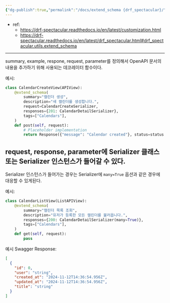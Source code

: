 ```yaml
---
{"dg-publish":true,"permalink":"/docs/extend_schema {drf_spectacular}/","title":"extend_schema {drf_spectacular}"}
---
```


- ref: 
	- <https://drf-spectacular.readthedocs.io/en/latest/customization.html>
	- <https://drf-spectacular.readthedocs.io/en/latest/drf_spectacular.html#drf_spectacular.utils.extend_schema>
---
summary, example, respone, request, parameter를 정의해서 OpenAPI 문서의 내용을 추가하기 위해 사용되는 데코레이터 함수이다.

예시:

```python
class CalendarCreateView(APIView):
    @extend_schema(
        summary="캘린더 생성",
        description="새 캘린더를 생성합니다.",
        request=CalendarCreateSerializer,
        responses={201: CalendarDetailSerializer},
        tags=["Calendars"],
    )
    def post(self, request):
        # Placeholder implementation
        return Response({"message": "Calendar created"}, status=status.HTTP_201_CREATED)
```

## request, response, parameter에 Serializer 클래스 또는 Serializer 인스턴스가 들어갈 수 있다.

Serializer 인스턴스가 들어가는 경우는 Serializer에 `many=True` 옵션과 같은 경우에 대응할 수 있게된다.

예시:

```python
class CalendarListView(ListAPIView):
    @extend_schema(
        summary="캘린더 목록 조회",
        description="유저가 등록한 모든 캘린더를 불러옵니다.",
        responses={200: CalendarDetailSerializer(many=True)},
        tags=["Calendars"],
    )
    def get(self, request):
        pass
```

예시 Swagger Response:

```json
[
  {
    "id": 0,
    "user": "string",
    "created_at": "2024-11-12T14:36:54.956Z",
    "updated_at": "2024-11-12T14:36:54.956Z",
    "title": "string"
  }
]
```
